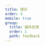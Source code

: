 ```yaml
---
title: 提示
order: 4
mobile: true
group:
  title: 操作反馈
  order: 1
  path: feedback
---
```


<code src="../demo/Tooltip.jsx"></code>
<API src="../src/Tooltip.tsx"></API>

